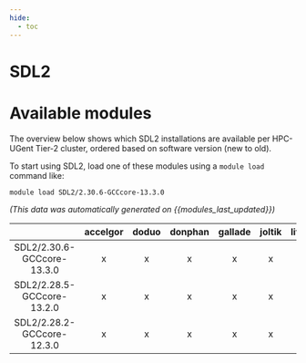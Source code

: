 ```yaml
---
hide:
  - toc
---
```


SDL2
====

# Available modules


The overview below shows which SDL2 installations are available per HPC-UGent Tier-2 cluster, ordered based on software version (new to old).

To start using SDL2, load one of these modules using a `module load` command like:

```shell
module load SDL2/2.30.6-GCCcore-13.3.0
```

*(This data was automatically generated on {{modules_last_updated}})*

| |accelgor|doduo|donphan|gallade|joltik|litleo|shinx|
| :---: | :---: | :---: | :---: | :---: | :---: | :---: | :---: |
|SDL2/2.30.6-GCCcore-13.3.0|x|x|x|x|x|x|x|
|SDL2/2.28.5-GCCcore-13.2.0|x|x|x|x|x|x|x|
|SDL2/2.28.2-GCCcore-12.3.0|x|x|x|x|x|x|x|
